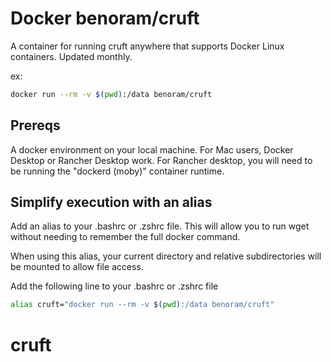 # Docker benoram/cruft

A container for running cruft anywhere that supports Docker Linux containers. Updated monthly.

ex:

```sh
docker run --rm -v $(pwd):/data benoram/cruft 
```

## Prereqs

A docker environment on your local machine. For Mac users, Docker Desktop or Rancher Desktop work. For Rancher desktop, you will need to be running the "dockerd (moby)" container runtime.

## Simplify execution with an alias

Add an alias to your .bashrc or .zshrc file. This will allow you to run wget without needing to remember the full docker command.

When using this alias, your current directory and relative subdirectories will be mounted to allow file access.

Add the following line to your .bashrc or .zshrc file

```sh
alias cruft="docker run --rm -v $(pwd):/data benoram/cruft"
```
# cruft
